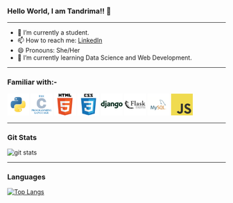 ### Hello World, I am Tandrima!! 👋
----

- 🔭 I’m currently a student.
- 📫 How to reach me: [LinkedIn](https://www.linkedin.com/in/tandrima-goswami-b0b284190/)
- 😄 Pronouns: She/Her
- 🌱 I’m currently learning Data Science and Web Development.
----

### Familiar with:-
<img src="https://raw.githubusercontent.com/github/explore/80688e429a7d4ef2fca1e82350fe8e3517d3494d/topics/python/python.png" width="50" height="50"> <img src="https://raw.githubusercontent.com/github/explore/80688e429a7d4ef2fca1e82350fe8e3517d3494d/topics/c/c.png" width="50" height="50"> <img src="https://raw.githubusercontent.com/github/explore/80688e429a7d4ef2fca1e82350fe8e3517d3494d/topics/html/html.png" width="50" height="50"> <img src="https://raw.githubusercontent.com/github/explore/80688e429a7d4ef2fca1e82350fe8e3517d3494d/topics/css/css.png" width="50" height="50"> <img src="https://raw.githubusercontent.com/github/explore/80688e429a7d4ef2fca1e82350fe8e3517d3494d/topics/django/django.png" width="50" height="50"> <img src="https://raw.githubusercontent.com/github/explore/80688e429a7d4ef2fca1e82350fe8e3517d3494d/topics/flask/flask.png" width="50" height="50"> <img src="https://raw.githubusercontent.com/github/explore/80688e429a7d4ef2fca1e82350fe8e3517d3494d/topics/mysql/mysql.png" width="50" height="50"> <img
src="https://raw.githubusercontent.com/github/explore/80688e429a7d4ef2fca1e82350fe8e3517d3494d/topics/javascript/javascript.png" width="50" height="50">


----


### Git Stats
![git stats](https://github-readme-stats.vercel.app/api?username=tandrima16&show_icons=true&hide=contribs,stars&theme=tokyonight)

----

### Languages

[![Top Langs](https://github-readme-stats.vercel.app/api/top-langs/?username=tandrima16&layout=compact&langs_count=8&theme=tokyonight)](https://github.com/tandrima16/tandrima16)
